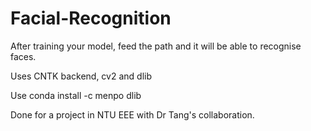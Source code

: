 # Facial-Recognition
After training your model, feed the path and it will be able to recognise faces.


Uses CNTK backend, cv2 and dlib


Use conda install -c menpo dlib


Done for a project in NTU EEE with Dr Tang's collaboration.
